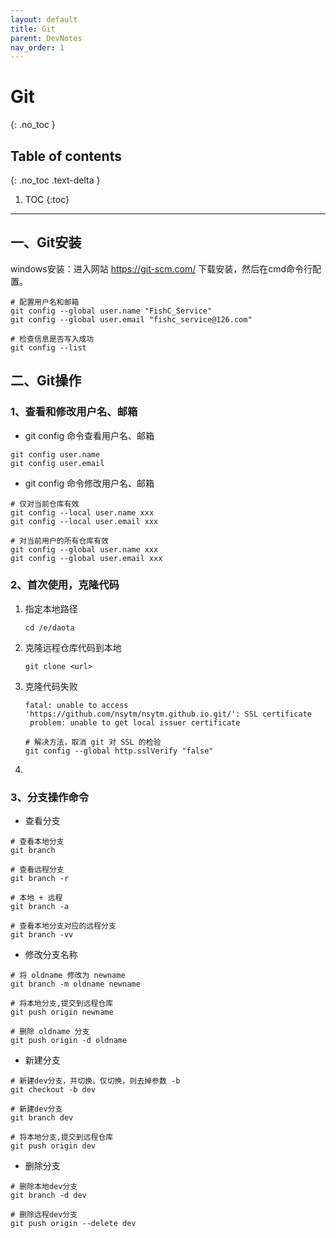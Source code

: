 ```yaml
---
layout: default
title: Git
parent: DevNotes
nav_order: 1
---
```


# Git
{: .no_toc }

## Table of contents
{: .no_toc .text-delta }

1. TOC
   {:toc}

---


## 一、Git安装
windows安装：进入网站 https://git-scm.com/ 下载安装，然后在cmd命令行配置。
```
# 配置用户名和邮箱
git config --global user.name "FishC_Service"
git config --global user.email "fishc_service@126.com"

# 检查信息是否写入成功
git config --list 
```
## 二、Git操作
### 1、查看和修改用户名、邮箱
* git config 命令查看用户名、邮箱
```
git config user.name
git config user.email
```
* git config 命令修改用户名、邮箱
```
# 仅对当前仓库有效
git config --local user.name xxx
git config --local user.email xxx

# 对当前用户的所有仓库有效
git config --global user.name xxx
git config --global user.email xxx
```
### 2、首次使用，克隆代码

1. 指定本地路径

   ```
   cd /e/daota
   ```

2. 克隆远程仓库代码到本地

   ```
   git clone <url>
   ```

3. 克隆代码失败

   ```
   fatal: unable to access 'https://github.com/nsytm/nsytm.github.io.git/': SSL certificate
    problem: unable to get local issuer certificate
   
   # 解决方法，取消 git 对 SSL 的检验
   git config --global http.sslVerify "false"
   ```

4. 

### 3、分支操作命令

* 查看分支
```
# 查看本地分支
git branch

# 查看远程分支
git branch -r

# 本地 + 远程
git branch -a

# 查看本地分支对应的远程分支
git branch -vv
```
* 修改分支名称
```
# 将 oldname 修改为 newname
git branch -m oldname newname

# 将本地分支,提交到远程仓库
git push origin newname

# 删除 oldname 分支
git push origin -d oldname
```
* 新建分支
```
# 新建dev分支，并切换。仅切换，则去掉参数 -b
git checkout -b dev

# 新建dev分支
git branch dev

# 将本地分支,提交到远程仓库
git push origin dev
```
* 删除分支
```
# 删除本地dev分支
git branch -d dev

# 删除远程dev分支
git push origin --delete dev
```
